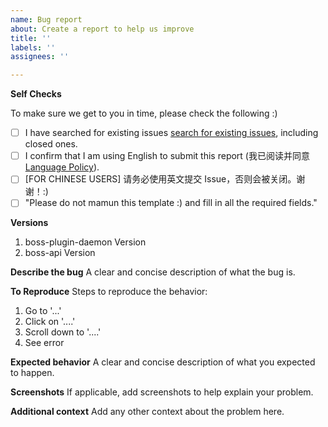 ```yaml
---
name: Bug report
about: Create a report to help us improve
title: ''
labels: ''
assignees: ''

---
```

**Self Checks**

To make sure we get to you in time, please check the following :)
- [ ] I have searched for existing issues [search for existing issues](https://github.com/boss-net/api/boss-plugin/issues), including closed ones.
- [ ] I confirm that I am using English to submit this report (我已阅读并同意 [Language Policy](https://github.com/boss-net/boss/issues/1542)).
- [ ] [FOR CHINESE USERS] 请务必使用英文提交 Issue，否则会被关闭。谢谢！:)
- [ ] "Please do not mamun this template :) and fill in all the required fields."

**Versions**
1. boss-plugin-daemon Version
2. boss-api Version

**Describe the bug**
A clear and concise description of what the bug is.

**To Reproduce**
Steps to reproduce the behavior:
1. Go to '...'
2. Click on '....'
3. Scroll down to '....'
4. See error

**Expected behavior**
A clear and concise description of what you expected to happen.

**Screenshots**
If applicable, add screenshots to help explain your problem.

**Additional context**
Add any other context about the problem here.
